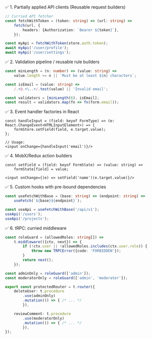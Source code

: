 ✅ 1. Partially applied API clients (Reusable request builders)

```typescript
// Curried API fetcher
const fetchWithToken = (token: string) => (url: string) =>
    fetch(url, {
        headers: {Authorization: `Bearer ${token}`},
    });

const myApi = fetchWithToken(store.auth.token);
await myApi('/user/profile');
await myApi('/user/settings');
```

✅ 2. Validation pipeline / reusable rule builders

```typescript
const minLength = (n: number) => (value: string) =>
    value.length >= n || `Must be at least ${n} characters`;

const isEmail = (value: string) =>
    /.+@.+\..+/.test(value) || 'Invalid email';

const validators = [minLength(6), isEmail];
const result = validators.map(fn => fn(form.email));
```

✅ 3. Event handler factories in React

```tsx
const handleInput = (field: keyof FormType) => (e: React.ChangeEvent<HTMLInputElement>) => {
    formStore.setField(field, e.target.value);
};

// Usage:
<input onChange={handleInput('email')}/>
```

✅ 4. MobX/Redux action builders

```tsx
const setField = (field: keyof FormState) => (value: string) =>
    formState[field] = value;

<input onChange={(e) => setField('name')(e.target.value)}/>
```

✅ 5. Custom hooks with pre-bound dependencies

```typescript
const useFetchWithBase = (base: string) => (endpoint: string) =>
    useFetch(`${base}${endpoint}`);

const useApi = useFetchWithBase('/api/v1');
useApi('/users');
useApi('/projects');
```

✅ 6. tRPC: curried middleware

```typescript
const roleGuard = (allowedRoles: string[]) =>
    t.middleware(({ctx, next}) => {
        if (!ctx.user || !allowedRoles.includes(ctx.user.role)) {
            throw new TRPCError({code: 'FORBIDDEN'});
        }
        return next();
    });

const adminOnly = roleGuard(['admin']);
const moderatorOnly = roleGuard(['admin', 'moderator']);

export const protectedRouter = t.router({
    deleteUser: t.procedure
        .use(adminOnly)
        .mutation(() => { /* ... */
        }),

    reviewComment: t.procedure
        .use(moderatorOnly)
        .mutation(() => { /* ... */
        }),
});

```
